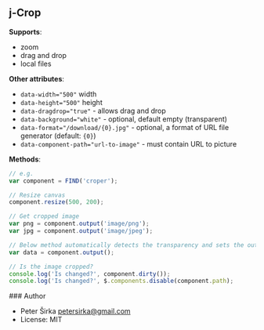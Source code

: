 ## j-Crop

__Supports__:

- zoom
- drag and drop
- local files

__Other attributes__:

- `data-width="500"` width
- `data-height="500"` height
- `data-dragdrop="true"` - allows drag and drop
- `data-background="white"` - optional, default empty (transparent)
- `data-format="/download/{0}.jpg"` - optional, a format of URL file generator (default: `{0}`)
- `data-component-path="url-to-image"` - must contain URL to picture

__Methods__:

```javascript
// e.g.
var component = FIND('croper');

// Resize canvas
component.resize(500, 200);

// Get cropped image
var png = component.output('image/png');
var jpg = component.output('image/jpeg');

// Below method automatically detects the transparency and sets the output
var data = component.output();

// Is the image cropped?
console.log('Is changed?', component.dirty());
console.log('Is changed?', $.components.disable(component.path);
```

### Author

- Peter Širka <petersirka@gmail.com>
- License: MIT